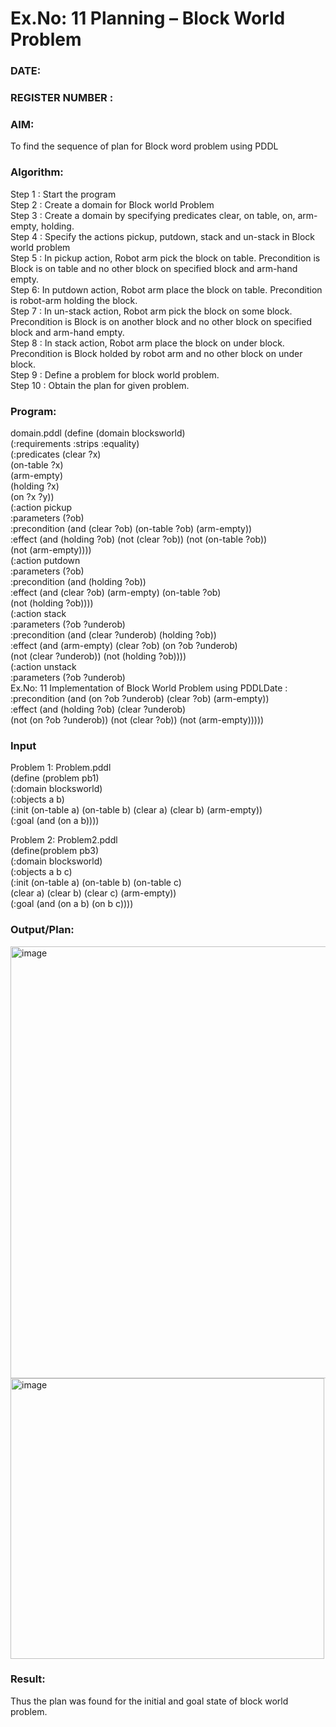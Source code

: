 # Ex.No: 11  Planning –  Block World Problem 
### DATE:                                                                            
### REGISTER NUMBER : 
### AIM: 
To find the sequence of plan for Block word problem using PDDL  
###  Algorithm:
Step 1 :  Start the program <br>
Step 2 : Create a domain for Block world Problem <br>
Step 3 :  Create a domain by specifying predicates clear, on table, on, arm-empty, holding. <br>
Step 4 : Specify the actions pickup, putdown, stack and un-stack in Block world problem <br>
Step 5 :  In pickup action, Robot arm pick the block on table. Precondition is Block is on table and no other block on specified block and arm-hand empty.<br>
Step 6:  In putdown action, Robot arm place the block on table. Precondition is robot-arm holding the block.<br>
Step 7 : In un-stack action, Robot arm pick the block on some block. Precondition is Block is on another block and no other block on specified block and arm-hand empty.<br>
Step 8 : In stack action, Robot arm place the block on under block. Precondition is Block holded by robot arm and no other block on under block.<br>
Step 9 : Define a problem for block world problem.<br> 
Step 10 : Obtain the plan for given problem.<br> 
     
### Program:

domain.pddl
(define (domain blocksworld) <br>
(:requirements :strips :equality) <br>
(:predicates (clear ?x) <br>
(on-table ?x) <br>
(arm-empty) <br>
(holding ?x) <br>
(on ?x ?y)) <br>
(:action pickup <br>
:parameters (?ob) <br>
:precondition (and (clear ?ob) (on-table ?ob) (arm-empty)) <br>
:effect (and (holding ?ob) (not (clear ?ob)) (not (on-table ?ob)) <br>
(not (arm-empty)))) <br>
(:action putdown <br>
:parameters (?ob) <br>
:precondition (and (holding ?ob)) <br>
:effect (and (clear ?ob) (arm-empty) (on-table ?ob) <br>
(not (holding ?ob)))) <br>
(:action stack <br>
:parameters (?ob ?underob) <br>
:precondition (and (clear ?underob) (holding ?ob)) <br>
:effect (and (arm-empty) (clear ?ob) (on ?ob ?underob) <br>
(not (clear ?underob)) (not (holding ?ob)))) <br>
(:action unstack <br>
:parameters (?ob ?underob) <br>
Ex.No: 11 Implementation of Block World Problem using PDDLDate : <br>
:precondition (and (on ?ob ?underob) (clear ?ob) (arm-empty)) <br>
:effect (and (holding ?ob) (clear ?underob) <br>
(not (on ?ob ?underob)) (not (clear ?ob)) (not (arm-empty))))) <br>


### Input 

Problem 1: Problem.pddl <br>
(define (problem pb1) <br>
(:domain blocksworld) <br>
(:objects a b) <br>
(:init (on-table a) (on-table b) (clear a) (clear b) (arm-empty)) <br>
(:goal (and (on a b)))) <br>

Problem 2: Problem2.pddl <br>
(define(problem pb3) <br>
(:domain blocksworld) <br>
(:objects a b c) <br>
(:init (on-table a) (on-table b) (on-table c) <br>
(clear a) (clear b) (clear c) (arm-empty)) <br>
(:goal (and (on a b) (on b c)))) <br>



### Output/Plan:

<img width="947" height="691" alt="image" src="https://github.com/user-attachments/assets/c9f3a1e0-5c53-4beb-a894-d60569c3a2ee" />

<img width="502" height="449" alt="image" src="https://github.com/user-attachments/assets/bfac2872-c825-4818-a7a3-004974550dfd" />





### Result:
Thus the plan was found for the initial and goal state of block world problem.

